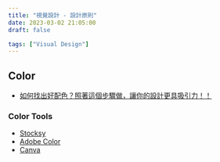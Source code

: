 ```yaml
---
title: "視覺設計 - 設計原則"
date: 2023-03-02 21:05:00
draft: false

tags: ["Visual Design"]
---
```


## Color
- [如何找出好配色？照著這個步驟做，讓你的設計更具吸引力！！](https://www.youtube.com/watch?v=PCYD7codKXQ)

### Color Tools
- [Stocksy](https://www.stocksy.com/color/e0ffc0?page=1)
- [Adobe Color](https://color.adobe.com/zh/create/image)
- [Canva](https://www.canva.com/colors/color-wheel/)